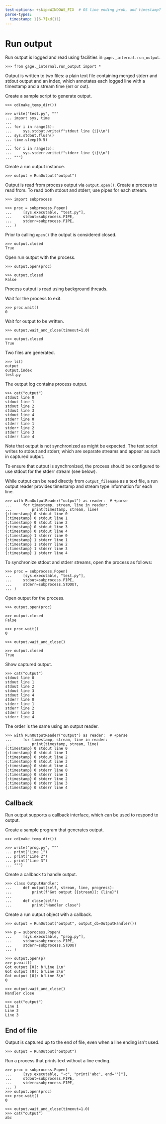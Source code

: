 ```yaml
---
test-options: +skip=WINDOWS_FIX  # OS line ending prob, and timestamp?
parse-types:
  timestamp: 1[6-7]\d{11}
---
```


# Run output

Run output is logged and read using facilities in
`gage._internal.run_output`.

    >>> from gage._internal.run_output import *

Output is written to two files: a plain text file containing merged
stderr and stdout output and an index, which annotates each logged line
with a timestamp and a stream time (err or out).

Create a sample script to generate output.

    >>> cd(make_temp_dir())

    >>> write("test.py", """
    ... import sys, time
    ...
    ... for i in range(5):
    ...     sys.stdout.write(f"stdout line {i}\\n")
    ... sys.stdout.flush()
    ... time.sleep(0.5)
    ...
    ... for i in range(5):
    ...     sys.stderr.write(f"stderr line {i}\\n")
    ... """)

Create a run output instance.

    >>> output = RunOutput("output")

Output is read from process output via `output.open()`. Create a process
to read from. To read both stdout and stderr, use pipes for each stream.

    >>> import subprocess

    >>> proc = subprocess.Popen(
    ...     [sys.executable, "test.py"],
    ...     stdout=subprocess.PIPE,
    ...     stderr=subprocess.PIPE,
    ... )

Prior to calling `open()` the output is considered closed.

    >>> output.closed
    True

Open run output with the process.

    >>> output.open(proc)

    >>> output.closed
    False

Process output is read using background threads.

Wait for the process to exit.

    >>> proc.wait()
    0

Wait for output to be written.

    >>> output.wait_and_close(timeout=1.0)

    >>> output.closed
    True

Two files are generated.

    >>> ls()
    output
    output.index
    test.py

The output log contains process output.

    >>> cat("output")
    stdout line 0
    stdout line 1
    stdout line 2
    stdout line 3
    stdout line 4
    stderr line 0
    stderr line 1
    stderr line 2
    stderr line 3
    stderr line 4

Note that output is not synchronized as might be expected. The test
script writes to stdout and stderr, which are separate streams and
appear as such in captured output.

To ensure that output is synchronized, the process should be configured
to use stdout for the stderr stream (see below).

While output can be read directly from `output_filename` as a text file,
a run output reader provides timestamp and stream type information for
each line.

    >>> with RunOutputReader("output") as reader:  # +parse
    ...     for timestamp, stream, line in reader:
    ...         print(timestamp, stream, line)
    {:timestamp} 0 stdout line 0
    {:timestamp} 0 stdout line 1
    {:timestamp} 0 stdout line 2
    {:timestamp} 0 stdout line 3
    {:timestamp} 0 stdout line 4
    {:timestamp} 1 stderr line 0
    {:timestamp} 1 stderr line 1
    {:timestamp} 1 stderr line 2
    {:timestamp} 1 stderr line 3
    {:timestamp} 1 stderr line 4

To synchronize stdout and stderr streams, open the process as follows:

    >>> proc = subprocess.Popen(
    ...     [sys.executable, "test.py"],
    ...     stdout=subprocess.PIPE,
    ...     stderr=subprocess.STDOUT,
    ... )

Open output for the process.

    >>> output.open(proc)

    >>> output.closed
    False

    >>> proc.wait()
    0

    >>> output.wait_and_close()

    >>> output.closed
    True

Show captured output.

    >>> cat("output")
    stdout line 0
    stdout line 1
    stdout line 2
    stdout line 3
    stdout line 4
    stderr line 0
    stderr line 1
    stderr line 2
    stderr line 3
    stderr line 4

The order is the same using an output reader.

    >>> with RunOutputReader("output") as reader:  # +parse
    ...     for timestamp, stream, line in reader:
    ...         print(timestamp, stream, line)
    {:timestamp} 0 stdout line 0
    {:timestamp} 0 stdout line 1
    {:timestamp} 0 stdout line 2
    {:timestamp} 0 stdout line 3
    {:timestamp} 0 stdout line 4
    {:timestamp} 0 stderr line 0
    {:timestamp} 0 stderr line 1
    {:timestamp} 0 stderr line 2
    {:timestamp} 0 stderr line 3
    {:timestamp} 0 stderr line 4

## Callback

Run output supports a callback interface, which can be used to respond
to output.

Create a sample program that generates output.

    >>> cd(make_temp_dir())

    >>> write("prog.py", """
    ... print("Line 1")
    ... print("Line 2")
    ... print("Line 3")
    ... """)

Create a callback to handle output.

    >>> class OutputHandler:
    ...     def output(self, stream, line, progress):
    ...         print(f"Got output [{stream}]: {line}")
    ...
    ...     def close(self):
    ...         print("Handler close")

Create a run output object with a callback.

    >>> output = RunOutput("output", output_cb=OutputHandler())

    >>> p = subprocess.Popen(
    ...     [sys.executable, "prog.py"],
    ...     stdout=subprocess.PIPE,
    ...     stderr=subprocess.STDOUT
    ... )

    >>> output.open(p)
    >>> p.wait()
    Got output [0]: b'Line 1\n'
    Got output [0]: b'Line 2\n'
    Got output [0]: b'Line 3\n'
    0

    >>> output.wait_and_close()
    Handler close

    >>> cat("output")
    Line 1
    Line 2
    Line 3

## End of file

Output is captured up to the end of file, even when a line ending isn't
used.

    >>> output = RunOutput("output")

Run a process that prints text without a line ending.

    >>> proc = subprocess.Popen(
    ...     [sys.executable, "-c", "print('abc', end='')"],
    ...     stdout=subprocess.PIPE,
    ...     stderr=subprocess.PIPE,
    ... )
    >>> output.open(proc)
    >>> proc.wait()
    0

    >>> output.wait_and_close(timeout=1.0)
    >>> cat("output")
    abc
